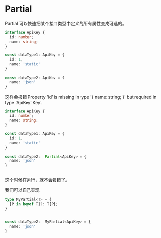# Partial
Partial 可以快速把某个接口类型中定义的所有属性变成可选的。

```ts
interface ApiKey {
  id: number;
  name: string;
}

const dataType1: ApiKey = {
  id: 1,
  name: 'static'
}

const dataType2: ApiKey = {
  name: 'json'
}

```


这样会报错 Property 'id' is missing in type '{ name: string; }' but required in type 'ApiKey'.Key'.


```ts
interface ApiKey {
  id: number;
  name: string;
}

const dataType1: ApiKey = {
  id: 1,
  name: 'static'
}

const dataType2:  Partial<ApiKey> = {
  name: 'json'
}



```
这个时候在运行，就不会报错了。


我们可以自己实现
```ts
type MyPartial<T> = {
  [P in keyof T]?: T[P];
}


const dataType2:  MyPartial<ApiKey> = {
  name: 'json'
}
```